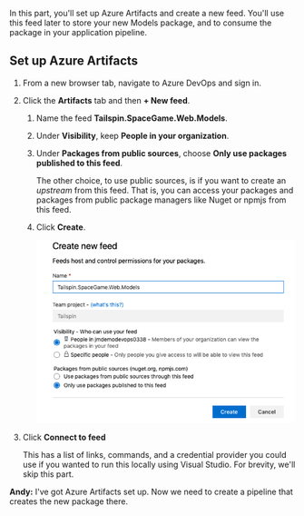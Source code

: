 In this part, you'll set up Azure Artifacts and create a new feed. You'll use this feed later to store your new Models package, and to consume the package in your application pipeline.

## Set up Azure Artifacts

1. From a new browser tab, navigate to Azure DevOps and sign in.
1. Click the **Artifacts** tab and then **+ New feed**.
    1. Name the feed **Tailspin.SpaceGame.Web.Models**.
    1. Under **Visibility**, keep **People in your organization**.
    1. Under **Packages from public sources**, choose **Only use packages published to this feed**.

        The other choice, to use public sources, is if you want to create an *upstream* from this feed. That is, you can access your packages and packages from public package managers like Nuget or npmjs from this feed.

    1. Click **Create**.

        ![Dialog of feed setup](../media/4-setup-azure-artifacts-feed.png)

1. Click **Connect to feed**

    This has a list of links, commands, and a credential provider you could use if you wanted to run this locally using Visual Studio. For brevity, we'll skip this part.

**Andy:** I've got Azure Artifacts set up. Now we need to create a pipeline that creates the new package there.
